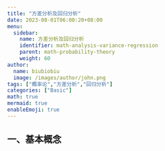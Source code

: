 ```yaml
---
title: "方差分析及回归分析"
date: 2023-08-01T06:00:20+08:00
menu:
  sidebar:
    name: 方差分析及回归分析
    identifier: math-analysis-variance-regression
    parent: math-probability-theory
    weight: 60
author:
  name: biubiobiu
  image: /images/author/john.png
tags: ["概率论","方差分析","回归分析"]
categories: ["Basic"]
math: true
mermaid: true
enableEmoji: true
---
```


## 一、基本概念


